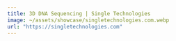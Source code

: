 ```yaml
---
title: 3D DNA Sequencing | Single Technologies
image: ~/assets/showcase/singletechnologies.com.webp
url: "https://singletechnologies.com"
---
```

